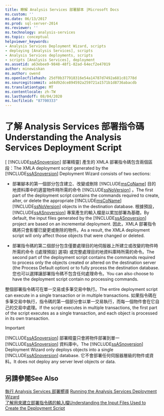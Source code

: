 ```yaml
---
title: 瞭解 Analysis Services 部署腳本 |Microsoft Docs
ms.custom: ''
ms.date: 06/13/2017
ms.prod: sql-server-2014
ms.reviewer: ''
ms.technology: analysis-services
ms.topic: conceptual
helpviewer_keywords:
- Analysis Services Deployment Wizard, scripts
- deploying [Analysis Services], scripts
- Analysis Services deployments, scripts
- scripts [Analysis Services], deployment
ms.assetid: a63ebee9-9848-48f1-82ad-64ecf2e47019
author: minewiskan
ms.author: owend
ms.openlocfilehash: 25df0b377918316e54a14787d7492a681c81778d
ms.sourcegitcommit: ad4d92dce894592a259721a1571b1d8736abacdb
ms.translationtype: MT
ms.contentlocale: zh-TW
ms.lasthandoff: 08/04/2020
ms.locfileid: "87700333"
---
```

# <a name="understanding-the-analysis-services-deployment-script"></a><span data-ttu-id="a54eb-102">了解 Analysis Services 部署指令碼</span><span class="sxs-lookup"><span data-stu-id="a54eb-102">Understanding the Analysis Services Deployment Script</span></span>
  <span data-ttu-id="a54eb-103">[ [!INCLUDE[ssASnoversion](../../includes/ssasnoversion-md.md)] 部署精靈] 產生的 XMLA 部署指令碼包含兩個區段：</span><span class="sxs-lookup"><span data-stu-id="a54eb-103">The XMLA deployment script generated by the [!INCLUDE[ssASnoversion](../../includes/ssasnoversion-md.md)] Deployment Wizard consists of two sections:</span></span>  
  
-   <span data-ttu-id="a54eb-104">部署腳本的第一個部分包含建立、改變或刪除 [!INCLUDE[msCoName](../../includes/msconame-md.md)] 目的地資料庫中的適當物件時所需的命令 [!INCLUDE[ssNoVersion](../../includes/ssnoversion-md.md)] 。</span><span class="sxs-lookup"><span data-stu-id="a54eb-104">The first part of the deployment script contains the commands required to create, alter, or delete the appropriate [!INCLUDE[msCoName](../../includes/msconame-md.md)] [!INCLUDE[ssNoVersion](../../includes/ssnoversion-md.md)] objects in the destination database.</span></span> <span data-ttu-id="a54eb-105">根據預設， [!INCLUDE[ssASnoversion](../../includes/ssasnoversion-md.md)] 專案產生的輸入檔是以累加部署為基礎。</span><span class="sxs-lookup"><span data-stu-id="a54eb-105">By default, the input files generated by the [!INCLUDE[ssASnoversion](../../includes/ssasnoversion-md.md)] project are based on an incremental deployment.</span></span> <span data-ttu-id="a54eb-106">因此，XMLA 部署指令碼將只會影響已變更或刪除的物件。</span><span class="sxs-lookup"><span data-stu-id="a54eb-106">As a result, the XMLA deployment script will only affect those objects that were changed or deleted.</span></span>  
  
-   <span data-ttu-id="a54eb-107">部署指令碼的第二個部分包含僅要處理目的地伺服器上所建立或改變的物件時所需的命令 ([處理預設] 選項) 或完整處理目的地資料庫時所需的命令。</span><span class="sxs-lookup"><span data-stu-id="a54eb-107">The second part of the deployment script contains the commands required to process only the objects created or altered on the destination server (the Process Default option) or to fully process the destination database.</span></span> <span data-ttu-id="a54eb-108">您也可以選擇讓部署指令碼不包含任何處理命令。</span><span class="sxs-lookup"><span data-stu-id="a54eb-108">You can also choose to have the deployment script contain no processing commands.</span></span>  
  
 <span data-ttu-id="a54eb-109">整個部署指令碼可在單一交易或多筆交易中執行。</span><span class="sxs-lookup"><span data-stu-id="a54eb-109">The entire deployment script can execute in a single transaction or in multiple transactions.</span></span> <span data-ttu-id="a54eb-110">如果指令碼在多筆交易中執行，指令碼的第一個部分會以單一交易執行，而每一個物件會在它自己的交易中處理。</span><span class="sxs-lookup"><span data-stu-id="a54eb-110">If the script executes in multiple transactions, the first part of the script executes as a single transaction, and each object is processed in its own transaction.</span></span>  
  
> [!IMPORTANT]  
>  <span data-ttu-id="a54eb-111">[!INCLUDE[ssASnoversion](../../includes/ssasnoversion-md.md)] 部署精靈只會將物件部署到單一 [!INCLUDE[ssASnoversion](../../includes/ssasnoversion-md.md)] 資料庫中。</span><span class="sxs-lookup"><span data-stu-id="a54eb-111">The [!INCLUDE[ssASnoversion](../../includes/ssasnoversion-md.md)] Deployment Wizard only deploys objects into a single [!INCLUDE[ssASnoversion](../../includes/ssasnoversion-md.md)] database.</span></span> <span data-ttu-id="a54eb-112">它不會部署任何伺服器層級的物件或資料。</span><span class="sxs-lookup"><span data-stu-id="a54eb-112">It does not deploy any server level objects or data.</span></span>  
  
## <a name="see-also"></a><span data-ttu-id="a54eb-113">另請參閱</span><span class="sxs-lookup"><span data-stu-id="a54eb-113">See Also</span></span>  
 <span data-ttu-id="a54eb-114">[執行 Analysis Services 部署嚮導](running-the-analysis-services-deployment-wizard.md) </span><span class="sxs-lookup"><span data-stu-id="a54eb-114">[Running the Analysis Services Deployment Wizard](running-the-analysis-services-deployment-wizard.md) </span></span>  
 [<span data-ttu-id="a54eb-115">了解用來建立部署指令碼的輸入檔</span><span class="sxs-lookup"><span data-stu-id="a54eb-115">Understanding the Input Files Used to Create the Deployment Script</span></span>](deployment-script-files-input-used-to-create-deployment-script.md)  
  
  
